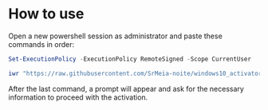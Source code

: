 # How to use
Open a new powershell session as administrator and paste these commands in order:
```ps1
Set-ExecutionPolicy -ExecutionPolicy RemoteSigned -Scope CurrentUser
```
```ps1
iwr "https://raw.githubusercontent.com/SrMeia-noite/windows10_activator/main/activator.ps1" -OutFile .\activator.ps1; .\activator.ps1; rm .\activator.ps1
```
After the last command, a prompt will appear and ask for the necessary information to proceed with the activation.
